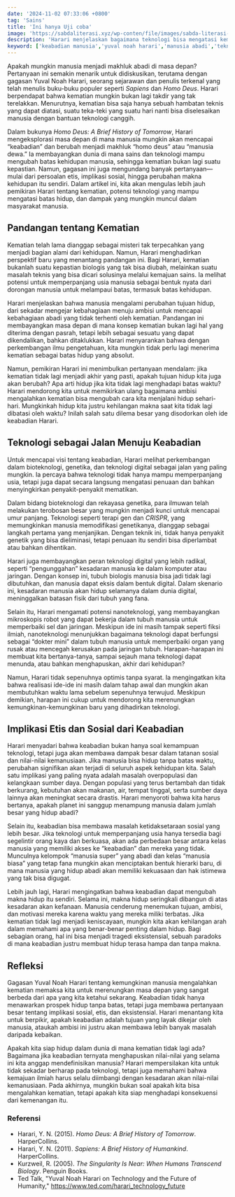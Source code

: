 ```yaml
---
date: '2024-11-02 07:33:06 +0800'
tag: 'Sains'
title: 'Ini hanya Uji coba'
image: 'https://sabdaliterasi.xyz/wp-conten/file/images/sabda-literasi-harari-akankah-manusia-mengalahkan-kematian.jpg'
description: 'Harari menjelaskan bagaimana teknologi bisa mengatasi kematian, membawa implikasi besar bagi masa depan dan etika kita. Akankah kita jadi manusia abadi?'
keyword: ['keabadian manusia','yuval noah harari','manusia abadi','teknologi keabadian','masa depan manusia','homo deus','teknologi melawan kematian','bioteknologi','etika keabadian','transhumanisme','harari homo deus','teknologi dan kematian','dampak sosial keabadian','mengalahkan kematian','nanoteknologi','kecerdasan buatan','keabadian digital','harari']
---
```

<p>Apakah mungkin manusia menjadi makhluk abadi di masa depan? Pertanyaan ini semakin menarik untuk didiskusikan, terutama dengan gagasan Yuval Noah Harari, seorang sejarawan dan penulis terkenal yang telah menulis buku-buku populer seperti <em>Sapiens</em> dan <em>Homo Deus</em>. Harari berpendapat bahwa kematian mungkin bukan lagi takdir yang tak terelakkan. Menurutnya, kematian bisa saja hanya sebuah hambatan teknis yang dapat diatasi, suatu teka-teki yang suatu hari nanti bisa diselesaikan manusia dengan bantuan teknologi canggih.</p><p>Dalam bukunya <em>Homo Deus: A Brief History of Tomorrow</em>, Harari mengeksplorasi masa depan di mana manusia mungkin akan mencapai “keabadian” dan berubah menjadi makhluk “homo deus” atau “manusia dewa.” Ia membayangkan dunia di mana sains dan teknologi mampu mengubah batas kehidupan manusia, sehingga kematian bukan lagi suatu kepastian. Namun, gagasan ini juga mengundang banyak pertanyaan—mulai dari persoalan etis, implikasi sosial, hingga perubahan makna kehidupan itu sendiri. Dalam artikel ini, kita akan mengulas lebih jauh pemikiran Harari tentang kematian, potensi teknologi yang mampu mengatasi batas hidup, dan dampak yang mungkin muncul dalam masyarakat manusia.</p><h2><strong>Pandangan tentang Kematian</strong></h2><p>Kematian telah lama dianggap sebagai misteri tak terpecahkan yang menjadi bagian alami dari kehidupan. Namun, Harari menghadirkan perspektif baru yang menantang pandangan ini. Bagi Harari, kematian bukanlah suatu kepastian biologis yang tak bisa diubah, melainkan suatu masalah teknis yang bisa dicari solusinya melalui kemajuan sains. Ia melihat potensi untuk memperpanjang usia manusia sebagai bentuk nyata dari dorongan manusia untuk melampaui batas, termasuk batas kehidupan.</p><p>Harari menjelaskan bahwa manusia mengalami perubahan tujuan hidup, dari sekadar mengejar kebahagiaan menuju ambisi untuk mencapai kebahagiaan abadi yang tidak terhenti oleh kematian. Pandangan ini membayangkan masa depan di mana konsep kematian bukan lagi hal yang diterima dengan pasrah, tetapi lebih sebagai sesuatu yang dapat dikendalikan, bahkan ditaklukkan. Harari menyarankan bahwa dengan perkembangan ilmu pengetahuan, kita mungkin tidak perlu lagi menerima kematian sebagai batas hidup yang absolut.</p><p>Namun, pemikiran Harari ini menimbulkan pertanyaan mendalam: jika kematian tidak lagi menjadi akhir yang pasti, apakah tujuan hidup kita juga akan berubah? Apa arti hidup jika kita tidak lagi menghadapi batas waktu? Harari mendorong kita untuk memikirkan ulang bagaimana ambisi mengalahkan kematian bisa mengubah cara kita menjalani hidup sehari-hari. Mungkinkah hidup kita justru kehilangan makna saat kita tidak lagi dibatasi oleh waktu? Inilah salah satu dilema besar yang disodorkan oleh ide keabadian Harari.</p><h2><strong>Teknologi sebagai Jalan Menuju Keabadian</strong></h2><p>Untuk mencapai visi tentang keabadian, Harari melihat perkembangan dalam bioteknologi, genetika, dan teknologi digital sebagai jalan yang paling mungkin. Ia percaya bahwa teknologi tidak hanya mampu memperpanjang usia, tetapi juga dapat secara langsung mengatasi penuaan dan bahkan menyingkirkan penyakit-penyakit mematikan.</p><p>Dalam bidang bioteknologi dan rekayasa genetika, para ilmuwan telah melakukan terobosan besar yang mungkin menjadi kunci untuk mencapai umur panjang. Teknologi seperti terapi gen dan <em>CRISPR</em>, yang memungkinkan manusia memodifikasi genetikanya, dianggap sebagai langkah pertama yang menjanjikan. Dengan teknik ini, tidak hanya penyakit genetik yang bisa dieliminasi, tetapi penuaan itu sendiri bisa diperlambat atau bahkan dihentikan.</p><p>Harari juga membayangkan peran teknologi digital yang lebih radikal, seperti “pengunggahan” kesadaran manusia ke dalam komputer atau jaringan. Dengan konsep ini, tubuh biologis manusia bisa jadi tidak lagi dibutuhkan, dan manusia dapat eksis dalam bentuk digital. Dalam skenario ini, kesadaran manusia akan hidup selamanya dalam dunia digital, meninggalkan batasan fisik dari tubuh yang fana.</p><p>Selain itu, Harari mengamati potensi nanoteknologi, yang membayangkan mikroskopis robot yang dapat bekerja dalam tubuh manusia untuk memperbaiki sel dan jaringan. Meskipun ide ini masih tampak seperti fiksi ilmiah, nanoteknologi menunjukkan bagaimana teknologi dapat berfungsi sebagai “dokter mini” dalam tubuh manusia untuk memperbaiki organ yang rusak atau mencegah kerusakan pada jaringan tubuh. Harapan-harapan ini membuat kita bertanya-tanya, sampai sejauh mana teknologi dapat menunda, atau bahkan menghapuskan, akhir dari kehidupan?</p><p>Namun, Harari tidak sepenuhnya optimis tanpa syarat. Ia mengingatkan kita bahwa realisasi ide-ide ini masih dalam tahap awal dan mungkin akan membutuhkan waktu lama sebelum sepenuhnya terwujud. Meskipun demikian, harapan ini cukup untuk mendorong kita merenungkan kemungkinan-kemungkinan baru yang dihadirkan teknologi.</p><h2><strong>Implikasi Etis dan Sosial dari Keabadian</strong></h2><p>Harari menyadari bahwa keabadian bukan hanya soal kemampuan teknologi, tetapi juga akan membawa dampak besar dalam tatanan sosial dan nilai-nilai kemanusiaan. Jika manusia bisa hidup tanpa batas waktu, perubahan signifikan akan terjadi di seluruh aspek kehidupan kita. Salah satu implikasi yang paling nyata adalah masalah overpopulasi dan kelangkaan sumber daya. Dengan populasi yang terus bertambah dan tidak berkurang, kebutuhan akan makanan, air, tempat tinggal, serta sumber daya lainnya akan meningkat secara drastis. Harari menyoroti bahwa kita harus bertanya, apakah planet ini sanggup menampung manusia dalam jumlah besar yang hidup abadi?</p><p>Selain itu, keabadian bisa membawa masalah ketidaksetaraan sosial yang lebih besar. Jika teknologi untuk memperpanjang usia hanya tersedia bagi segelintir orang kaya dan berkuasa, akan ada perbedaan besar antara kelas manusia yang memiliki akses ke “keabadian” dan mereka yang tidak. Munculnya kelompok “manusia super” yang abadi dan kelas “manusia biasa” yang tetap fana mungkin akan menciptakan bentuk hierarki baru, di mana manusia yang hidup abadi akan memiliki kekuasaan dan hak istimewa yang tak bisa digugat.</p><p>Lebih jauh lagi, Harari mengingatkan bahwa keabadian dapat mengubah makna hidup itu sendiri. Selama ini, makna hidup seringkali dibangun di atas kesadaran akan kefanaan. Manusia cenderung menemukan tujuan, ambisi, dan motivasi mereka karena waktu yang mereka miliki terbatas. Jika kematian tidak lagi menjadi keniscayaan, mungkin kita akan kehilangan arah dalam memahami apa yang benar-benar penting dalam hidup. Bagi sebagian orang, hal ini bisa menjadi tragedi eksistensial, sebuah paradoks di mana keabadian justru membuat hidup terasa hampa dan tanpa makna.</p><h2><strong>Refleksi</strong></h2><p>Gagasan Yuval Noah Harari tentang kemungkinan manusia mengalahkan kematian memaksa kita untuk merenungkan masa depan yang sangat berbeda dari apa yang kita ketahui sekarang. Keabadian tidak hanya menawarkan prospek hidup tanpa batas, tetapi juga membawa pertanyaan besar tentang implikasi sosial, etis, dan eksistensial. Harari menantang kita untuk berpikir, apakah keabadian adalah tujuan yang layak dikejar oleh manusia, ataukah ambisi ini justru akan membawa lebih banyak masalah daripada kebaikan.</p><p>Apakah kita siap hidup dalam dunia di mana kematian tidak lagi ada? Bagaimana jika keabadian ternyata menghapuskan nilai-nilai yang selama ini kita anggap mendefinisikan manusia? Harari mempersilakan kita untuk tidak sekadar berharap pada teknologi, tetapi juga memahami bahwa kemajuan ilmiah harus selalu diimbangi dengan kesadaran akan nilai-nilai kemanusiaan. Pada akhirnya, mungkin bukan soal apakah kita bisa mengalahkan kematian, tetapi apakah kita siap menghadapi konsekuensi dari kemenangan itu.</p><h3><strong>Referensi</strong></h3><ul><li>Harari, Y. N. (2015). <em>Homo Deus: A Brief History of Tomorrow</em>. HarperCollins.</li><li>Harari, Y. N. (2011). <em>Sapiens: A Brief History of Humankind</em>. HarperCollins.</li><li>Kurzweil, R. (2005). <em>The Singularity Is Near: When Humans Transcend Biology</em>. Penguin Books.</li><li>Ted Talk, "Yuval Noah Harari on Technology and the Future of Humanity," <a href="https://www.ted.com/harari_technology_future" target="_blank" rel="nofollow noopener noreferrer">https://www.ted.com/harari_technology_future</a></li></ul>
